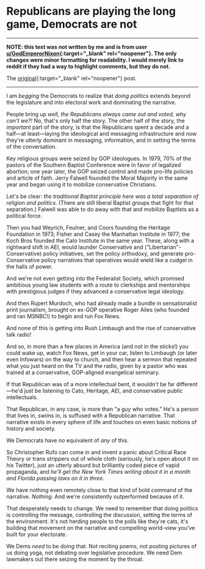 # Republicans are playing the long game, Democrats are not

-------------------------------------------------------------------------------

**NOTE: this text was not written by me and is from user
[u/GodEmperorNixon](https://www.reddit.com/user/GodEmperorNixon){:target="_blank"
rel="noopener"}. The only changes were minor formatting for
readability.  I would merely link to reddit if they had a way to
highlight comments, but they do not.**

The
[original](https://www.reddit.com/r/politics/comments/vm7el9/pelosi_signals_votes_to_codify_key_scotus_rulings/ie0n3ky/){:target="_blank"
rel="noopener"} post.

-------------------------------------------------------------------------------

I am *begging* the Democrats to realize that _doing politics_ extends beyond the legislature and into electoral work and dominating the narrative.

People bring up _well, the Republicans always came out and voted, why can't we?!_ No, that's only half the story. The other half of the story, the *important* part of the story, is that the Republicans spent a decade and a half—at least—laying the ideological and messaging infrastructure and now they're utterly dominant in messaging, information, and in setting the terms of the conversation.

Key religious groups were seized by GOP ideologues. In 1979, 70% of the pastors of the Southern Baptist Conference were in favor of legalized abortion; one year later, the GOP seized control and made pro-life policies and article of faith. Jerry Falwell founded the Moral Majority in the same year and began using it to mobilize conservative Christians. 

Let's be clear: *the traditional Baptist principle here was a total separation of religion and politics.* (There are still liberal Baptist groups that fight for that separation.) Falwell was able to do away with that and mobilize Baptists as a political force.

Then you had Weyrich, Feulner, and Coors founding the Heritage Foundation in 1973; Fisher and Casey the Manhattan Institute in 1977; the Koch Bros founded the Cato Institute in the same year. These, along with a rightward shift in AEI, would launder Conservative and ("Libertarian"-Conservative) policy initiatives, set the policy orthodoxy, and generate pro-Conservative policy narratives that operatives would wield like a cudgel in the halls of power.

And we're not even getting into the Federalist Society, which promised ambitious young law students with a route to clerkships and mentorships with prestigious judges if they advanced a conservative legal ideology.

And then Rupert Murdoch, who had already made a bundle in sensationalist print journalism, brought on ex-GOP operative Roger Ailes (who founded and ran MSNBC!) to begin and run Fox News.

And none of this is getting into Rush Limbaugh and the rise of conservative talk radio! 

And so, in more than a few places in America (and not in the sticks!) you could wake up, watch Fox News, get in your car, listen to Limbaugh (or later even Infowars) on the way to church, and then hear a sermon that repeated what you just heard on the TV and the radio, given by a pastor who was trained at a conservative, GOP-aligned evangelical seminary. 

If that Republican was of a more intellectual bent, it wouldn't be far different —he'd just be listening to Cato, Heritage, AEI, and conservative public intellectuals.

That Republican, in any case, is more than "a guy who votes." He's a person that lives in, swims in, is suffused with a Republican narrative. That narrative exists in every sphere of life and touches on even basic notions of history and society. 

We Democrats have *no* equivalent of *any* of this.

So Christopher Rufo can come in and invent a panic about Critical Race Theory or trans strippers out of whole cloth (seriously, he's open about it on his Twitter), just an utterly absurd but brilliantly coded piece of vapid propaganda, and *he'll get the New York Times writing about it in a month and Florida passing laws on it in three.* 

We have nothing even remotely close to that kind of bold command of the narrative. *Nothing.* And we're consistently outperformed because of it. 

That desperately needs to change. We need to remember that doing politics is controlling the message, controlling the discussion, setting the terms of the environment. It's not herding people to the polls like they're cats, it's building that movement on the narrative and compelling world-view you've built for your electorate.

We Dems *need* to be doing that. Not reciting poems, not posting pictures of us doing yoga, not debating over legislative procedure. We need Dem lawmakers out there seizing the moment by the throat.
